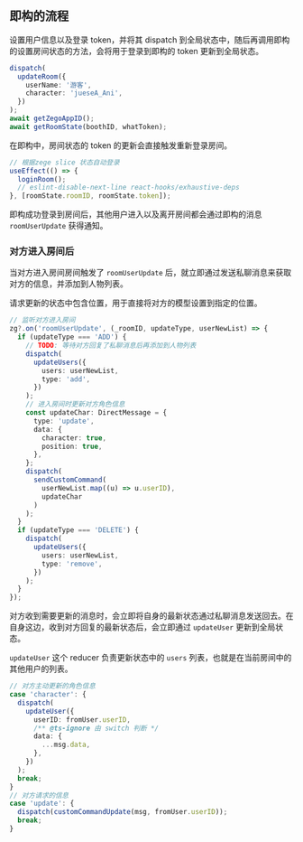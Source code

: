 ## 即构的流程

设置用户信息以及登录 token，并将其 dispatch 到全局状态中，随后再调用即构的设置房间状态的方法，会将用于登录到即构的 token 更新到全局状态。

```ts
dispatch(
  updateRoom({
    userName: '游客',
    character: 'jueseA_Ani',
  })
);
await getZegoAppID();
await getRoomState(boothID, whatToken);
```

在即构中，房间状态的 token 的更新会直接触发重新登录房间。

```ts
// 根据zege slice 状态自动登录
useEffect(() => {
  loginRoom();
  // eslint-disable-next-line react-hooks/exhaustive-deps
}, [roomState.roomID, roomState.token]);
```

即构成功登录到房间后，其他用户进入以及离开房间都会通过即构的消息 `roomUserUpdate` 获得通知。

### 对方进入房间后

当对方进入房间房间触发了 `roomUserUpdate` 后，就立即通过发送私聊消息来获取对方的信息，并添加到人物列表。

请求更新的状态中包含位置，用于直接将对方的模型设置到指定的位置。

```ts
// 监听对方进入房间
zg?.on('roomUserUpdate', (_roomID, updateType, userNewList) => {
  if (updateType === 'ADD') {
    // TODO: 等待对方回复了私聊消息后再添加到人物列表
    dispatch(
      updateUsers({
        users: userNewList,
        type: 'add',
      })
    );
    // 进入房间时更新对方角色信息
    const updateChar: DirectMessage = {
      type: 'update',
      data: {
        character: true,
        position: true,
      },
    };
    dispatch(
      sendCustomCommand(
        userNewList.map((u) => u.userID),
        updateChar
      )
    );
  }
  if (updateType === 'DELETE') {
    dispatch(
      updateUsers({
        users: userNewList,
        type: 'remove',
      })
    );
  }
});
```

对方收到需要更新的消息时，会立即将自身的最新状态通过私聊消息发送回去。在自身这边，收到对方回复的最新状态后，会立即通过 `updateUser` 更新到全局状态。

`updateUser` 这个 reducer 负责更新状态中的 `users` 列表，也就是在当前房间中的其他用户的列表。

```ts
// 对方主动更新的角色信息
case 'character': {
  dispatch(
    updateUser({
      userID: fromUser.userID,
      /** @ts-ignore 由 switch 判断 */
      data: {
        ...msg.data,
      },
    })
  );
  break;
}
// 对方请求的信息
case 'update': {
  dispatch(customCommandUpdate(msg, fromUser.userID));
  break;
}
```